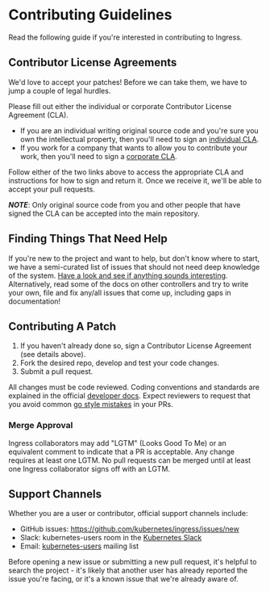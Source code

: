 # Contributing Guidelines

Read the following guide if you're interested in contributing to Ingress.

## Contributor License Agreements

We'd love to accept your patches! Before we can take them, we have to jump a couple of legal hurdles.

Please fill out either the individual or corporate Contributor License Agreement (CLA).

  * If you are an individual writing original source code and you're sure you own the intellectual property, then you'll need to sign an [individual CLA](http://code.google.com/legal/individual-cla-v1.0.html).
  * If you work for a company that wants to allow you to contribute your work, then you'll need to sign a [corporate CLA](http://code.google.com/legal/corporate-cla-v1.0.html).

Follow either of the two links above to access the appropriate CLA and instructions for how to sign and return it. Once we receive it, we'll be able to accept your pull requests.

***NOTE***: Only original source code from you and other people that have signed the CLA can be accepted into the main repository.

## Finding Things That Need Help

If you're new to the project and want to help, but don't know where to start, we have a semi-curated list of issues that should not need deep knowledge of the system. [Have a look and see if anything sounds interesting](https://github.com/kubernetes/ingress/issues?utf8=%E2%9C%93&q=is%3Aopen%20is%3Aissue%20label%3A%22help+wanted%22). Alternatively, read some of the docs on other controllers and try to write your own, file and fix any/all issues that come up, including gaps in documentation!

## Contributing A Patch

1. If you haven't already done so, sign a Contributor License Agreement (see details above).
1. Fork the desired repo, develop and test your code changes.
1. Submit a pull request.

All changes must be code reviewed. Coding conventions and standards are explained in the official [developer docs](https://github.com/kubernetes/kubernetes/tree/8a2c639bfb2087a9a89c02d2dc30fcb9bd0846f6/docs/devel). Expect reviewers to request that you avoid common [go style mistakes](https://github.com/golang/go/wiki/CodeReviewComments) in your PRs.

### Merge Approval

Ingress collaborators may add "LGTM" (Looks Good To Me) or an equivalent comment to indicate that a PR is acceptable. Any change requires at least one LGTM.  No pull requests can be merged until at least one Ingress collaborator signs off with an LGTM.

## Support Channels

Whether you are a user or contributor, official support channels include:

- GitHub issues: https://github.com/kubernetes/ingress/issues/new
- Slack: kubernetes-users room in the [Kubernetes Slack](http://slack.kubernetes.io/)
- Email: [kubernetes-users](https://groups.google.com/forum/#!forum/kubernetes-users) mailing list

Before opening a new issue or submitting a new pull request, it's helpful to search the project - it's likely that another user has already reported the issue you're facing, or it's a known issue that we're already aware of.
